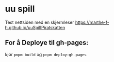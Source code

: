 # uu spill

Test nettsiden med en skjermleser https://marthe-f-h.github.io/uuSpillPiratskatten

## For å Deploye til gh-pages:
kjør `pnpm build` og `pnpm deploy:gh-pages`